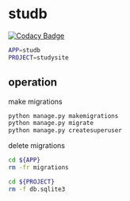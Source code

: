 # studb

[![Codacy Badge](https://api.codacy.com/project/badge/Grade/9270511274ee4262be91474d9095e0b6)](https://app.codacy.com/manual/ymmmtym/studb?utm_source=github.com&utm_medium=referral&utm_content=ymmmtym/studb&utm_campaign=Badge_Grade_Dashboard)

```bash
APP=studb
PROJECT=studysite
```

## operation
make migrations
```bash
python manage.py makemigrations
python manage.py migrate
python manage.py createsuperuser
```

delete migrations
```bash
cd ${APP}
rm -fr migrations

cd ${PROJECT}
rm -f db.sqlite3
```